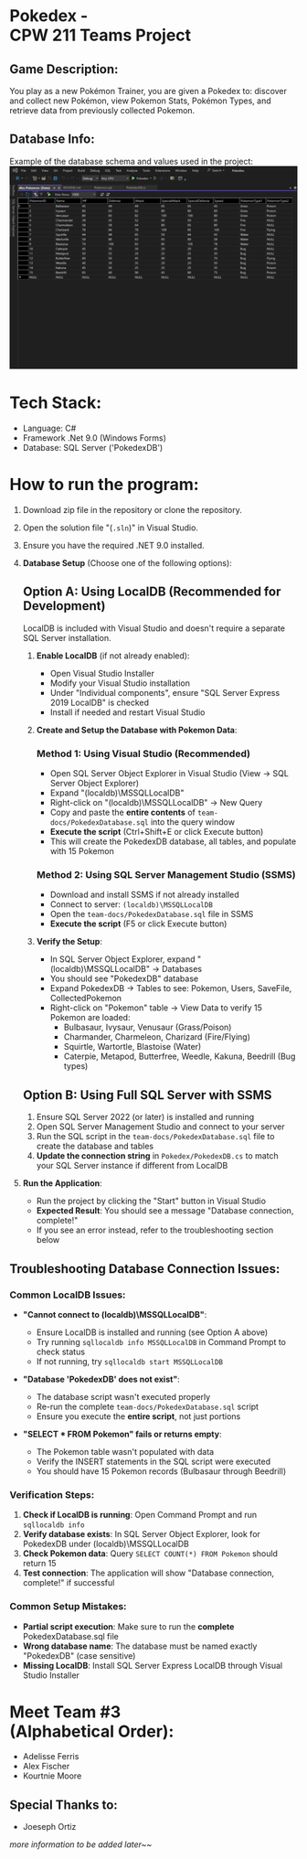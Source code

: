 # Pokedex - <br> CPW 211 Teams Project 

## Game Description: 
You play as a new Pokémon Trainer, you are given a Pokedex to:
discover and collect new Pokémon, view Pokemon Stats, Pokémon Types,
and retrieve data from previously collected Pokemon. 

## Database Info:
Example of the database schema and values used in the project: 
<img src="team-docs/POKE-DATA.png" alt="Database Schema">


# Tech Stack:
- Language: C#
- Framework .Net 9.0 (Windows Forms)
- Database: SQL Server ('PokedexDB')

# How to run the program: 
1. Download zip file in the repository or clone the repository. 
2. Open the solution file "(`.sln`)" in Visual Studio.
3. Ensure you have the required .NET 9.0 installed.
4. **Database Setup** (Choose one of the following options):

   ## Option A: Using LocalDB (Recommended for Development)
   LocalDB is included with Visual Studio and doesn't require a separate SQL Server installation.
   
   1. **Enable LocalDB** (if not already enabled):
      - Open Visual Studio Installer
      - Modify your Visual Studio installation
      - Under "Individual components", ensure "SQL Server Express 2019 LocalDB" is checked
      - Install if needed and restart Visual Studio
   
   2. **Create and Setup the Database with Pokemon Data**:
      
      ### Method 1: Using Visual Studio (Recommended)
      - Open SQL Server Object Explorer in Visual Studio (View → SQL Server Object Explorer)
      - Expand "(localdb)\MSSQLLocalDB"
      - Right-click on "(localdb)\MSSQLLocalDB" → New Query
      - Copy and paste the **entire contents** of `team-docs/PokedexDatabase.sql` into the query window
      - **Execute the script** (Ctrl+Shift+E or click Execute button)
      - This will create the PokedexDB database, all tables, and populate with 15 Pokemon
      
      ### Method 2: Using SQL Server Management Studio (SSMS)
      - Download and install SSMS if not already installed
      - Connect to server: `(localdb)\MSSQLLocalDB`
      - Open the `team-docs/PokedexDatabase.sql` file in SSMS
      - **Execute the script** (F5 or click Execute button)
   
   3. **Verify the Setup**:
      - In SQL Server Object Explorer, expand "(localdb)\MSSQLLocalDB" → Databases
      - You should see "PokedexDB" database
      - Expand PokedexDB → Tables to see: Pokemon, Users, SaveFile, CollectedPokemon
      - Right-click on "Pokemon" table → View Data to verify 15 Pokemon are loaded:
        - Bulbasaur, Ivysaur, Venusaur (Grass/Poison)
        - Charmander, Charmeleon, Charizard (Fire/Flying)
        - Squirtle, Wartortle, Blastoise (Water)
        - Caterpie, Metapod, Butterfree, Weedle, Kakuna, Beedrill (Bug types)

   ## Option B: Using Full SQL Server with SSMS
   1. Ensure SQL Server 2022 (or later) is installed and running
   2. Open SQL Server Management Studio and connect to your server
   3. Run the SQL script in the `team-docs/PokedexDatabase.sql` file to create the database and tables
   4. **Update the connection string** in `Pokedex/PokedexDB.cs` to match your SQL Server instance if different from LocalDB

5. **Run the Application**:
   - Run the project by clicking the "Start" button in Visual Studio
   - **Expected Result**: You should see a message "Database connection, complete!"
   - If you see an error instead, refer to the troubleshooting section below

## Troubleshooting Database Connection Issues:

### Common LocalDB Issues:
- **"Cannot connect to (localdb)\MSSQLLocalDB"**: 
  - Ensure LocalDB is installed and running (see Option A above)
  - Try running `sqllocaldb info MSSQLLocalDB` in Command Prompt to check status
  - If not running, try `sqllocaldb start MSSQLLocalDB`

- **"Database 'PokedexDB' does not exist"**: 
  - The database script wasn't executed properly
  - Re-run the complete `team-docs/PokedexDatabase.sql` script
  - Ensure you execute the **entire script**, not just portions

- **"SELECT * FROM Pokemon" fails or returns empty**:
  - The Pokemon table wasn't populated with data
  - Verify the INSERT statements in the SQL script were executed
  - You should have 15 Pokemon records (Bulbasaur through Beedrill)

### Verification Steps:
1. **Check if LocalDB is running**: Open Command Prompt and run `sqllocaldb info`
2. **Verify database exists**: In SQL Server Object Explorer, look for PokedexDB under (localdb)\MSSQLLocalDB
3. **Check Pokemon data**: Query `SELECT COUNT(*) FROM Pokemon` should return 15
4. **Test connection**: The application will show "Database connection, complete!" if successful

### Common Setup Mistakes:
- **Partial script execution**: Make sure to run the **complete** PokedexDatabase.sql file
- **Wrong database name**: The database must be named exactly "PokedexDB" (case sensitive)
- **Missing LocalDB**: Install SQL Server Express LocalDB through Visual Studio Installer


# Meet Team #3 <br> (Alphabetical Order):
- Adelisse Ferris
- Alex Fischer 
- Kourtnie Moore

## Special Thanks to: <br>
- Joeseph Ortiz

*more information to be added later~~*
